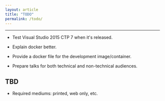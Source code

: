 ```yaml
---
layout: article
title: "TODO"
permalink: /todo/
---
```


- - -

* Test Visual Studio 2015 CTP 7 when it's released.

* Explain docker better.

* Provide a docker file for the development image/container.

* Prepare talks for both technical and non-technical audiences.

<!--
* Provide video with audio of a work session for development of projects.

* Provide GIF animations for explanatory purposes.

* Provide image files for explanatory purposes.
-->

## TBD

* Required mediums: printed, web only, etc.
